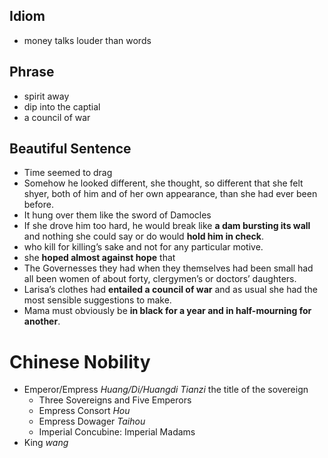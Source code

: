 ## Idiom
- money talks louder than words

## Phrase
- spirit away
- dip into the captial
- a council of war 

## Beautiful Sentence
- Time seemed to drag
- Somehow he looked different, she thought, so different that she felt shyer, both of him and of her own appearance, than she had ever been before.
- It hung over them like the sword of Damocles
- If she drove him too hard, he would break like **a dam bursting its wall** and nothing she could say or do would **hold him in check**.
- who kill for killing’s sake and not for any particular motive.
- she **hoped almost against hope** that 
- The Governesses they had when they themselves had been small had all been women of about forty, clergymen’s or doctors’ daughters.
- Larisa’s clothes had **entailed a council of war** and as usual she had the most sensible suggestions to make.
- Mama must obviously be **in black for a year and in half-mourning for another**.

# Chinese Nobility 
- Emperor/Empress *Huang/Di/Huangdi Tianzi*  the title of the sovereign
  - Three Sovereigns and Five Emperors
  - Empress Consort *Hou*
   - Empress Dowager *Taihou*
  - Imperial Concubine: Imperial Madams
- King *wang*
 
